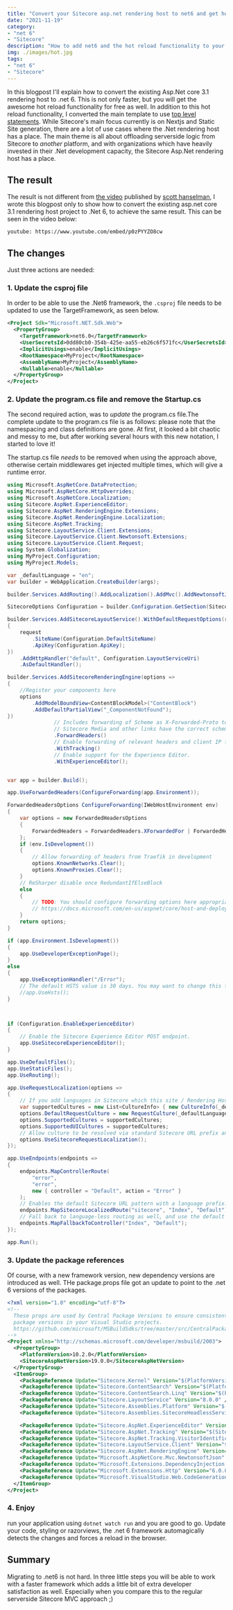 ```yaml
---
title: "Convert your Sitecore asp.net rendering host to net6 and get hot reload for free"
date: "2021-11-19"
category: 
- "net 6"
- "Sitecore"
description: "How to add net6 and the hot reload functionality to your Sitecore asp.net renderinghost"
img: ./images/hot.jpg
tags:
- "net 6"
- "Sitecore"
---
```

In this blogpost I'll explain how to convert the existing Asp.Net core 3.1 rendering host to .net 6. This is not only faster, but you will get the awesome hot reload functionality for free as well. In addition to this hot reload functionality, I converted the main template to use [top level statements](https://docs.microsoft.com/en-us/dotnet/csharp/fundamentals/program-structure/top-level-statements).  While Sitecore's main focus currently is on Nextjs and Static Site generation, there are a lot of use cases where the .Net rendering host has a place. The main theme is all about offloading serverside logic from Sitecore to *another* platform, and with organizations which have heavily invested in their .Net development capacity, the Sitecore Asp.Net rendering host has a place.

## The result 
The result is not different from [the video](https://www.youtube.com/watch?v=4S3vPzawnoQ&ab_channel=ScottHanselman) published by [scott hanselman](https://www.hanselman.com/), I wrote this blogpost only to show how to convert the existing asp.net core 3.1 rendering host project to .Net 6, to achieve the same result. This can be seen in the video below:

`youtube: https://www.youtube.com/embed/p0zPYYZO8cw`
## The changes
Just three actions are needed:

### 1. Update the csproj file
In order to be able to use the .Net6 framework, the ```.csproj``` file needs to be updated to use the TargetFramework, as seen below. 

```xml
<Project Sdk="Microsoft.NET.Sdk.Web">
  <PropertyGroup>
    <TargetFramework>net6.0</TargetFramework>
    <UserSecretsId>0dd80cb0-354b-425e-aa55-eb26c6f571fc</UserSecretsId>
	<ImplicitUsings>enable</ImplicitUsings>
    <RootNamespace>MyProject</RootNamespace>
    <AssemblyName>MyProject</AssemblyName>
	<Nullable>enable</Nullable>
  </PropertyGroup>
</Project>
```

### 2. Update the program.cs file and remove the Startup.cs
The second required action, was to *update* the program.cs file.The complete update to the program.cs file is as follows: please note that the namespacing and class definitions are gone. At first, it looked a bit chaotic and messy to me, but after working several hours with this new notation, I started to love it!

The startup.cs file *needs* to be removed when using the approach above, otherwise certain middlewares get injected multiple times, which will give a runtime error.

```csharp
using Microsoft.AspNetCore.DataProtection;
using Microsoft.AspNetCore.HttpOverrides;
using Microsoft.AspNetCore.Localization;
using Sitecore.AspNet.ExperienceEditor;
using Sitecore.AspNet.RenderingEngine.Extensions;
using Sitecore.AspNet.RenderingEngine.Localization;
using Sitecore.AspNet.Tracking;
using Sitecore.LayoutService.Client.Extensions;
using Sitecore.LayoutService.Client.Newtonsoft.Extensions;
using Sitecore.LayoutService.Client.Request;
using System.Globalization;
using MyProject.Configuration;
using MyProject.Models;

var _defaultLanguage = "en";
var builder = WebApplication.CreateBuilder(args);

builder.Services.AddRouting().AddLocalization().AddMvc().AddNewtonsoftJson(o => o.SerializerSettings.SetDefaults());

SitecoreOptions Configuration = builder.Configuration.GetSection(SitecoreOptions.Key).Get<SitecoreOptions>();

builder.Services.AddSitecoreLayoutService().WithDefaultRequestOptions(request =>
{
    request
        .SiteName(Configuration.DefaultSiteName)
        .ApiKey(Configuration.ApiKey);
})
    .AddHttpHandler("default", Configuration.LayoutServiceUri)
    .AsDefaultHandler();

builder.Services.AddSitecoreRenderingEngine(options =>
{
    //Register your components here
    options
        .AddModelBoundView<ContentBlockModel>("ContentBlock")
        .AddDefaultPartialView("_ComponentNotFound");
})
               // Includes forwarding of Scheme as X-Forwarded-Proto to the Layout Service, so that
               // Sitecore Media and other links have the correct scheme.
               .ForwardHeaders()
               // Enable forwarding of relevant headers and client IP for Sitecore Tracking and Personalization.
               .WithTracking()
               // Enable support for the Experience Editor.
               .WithExperienceEditor();


var app = builder.Build();

app.UseForwardedHeaders(ConfigureForwarding(app.Environment));

ForwardedHeadersOptions ConfigureForwarding(IWebHostEnvironment env)
{
    var options = new ForwardedHeadersOptions
    {
        ForwardedHeaders = ForwardedHeaders.XForwardedFor | ForwardedHeaders.XForwardedProto
    };
    if (env.IsDevelopment())
    {
        // Allow forwarding of headers from Traefik in development
        options.KnownNetworks.Clear();
        options.KnownProxies.Clear();
    }
    // ReSharper disable once RedundantIfElseBlock
    else
    {
        // TODO: You should configure forwarding options here appropriately based on your test/production environments.
        // https://docs.microsoft.com/en-us/aspnet/core/host-and-deploy/proxy-load-balancer?view=aspnetcore-3.1
    }
    return options;
}

if (app.Environment.IsDevelopment())
{
    app.UseDeveloperExceptionPage();
}
else
{
    app.UseExceptionHandler("/Error");
    // The default HSTS value is 30 days. You may want to change this for production scenarios, see https://aka.ms/aspnetcore-hsts.
    //app.UseHsts();
}



if (Configuration.EnableExperienceEditor)
{
    // Enable the Sitecore Experience Editor POST endpoint.
    app.UseSitecoreExperienceEditor();
}

app.UseDefaultFiles();
app.UseStaticFiles();
app.UseRouting();

app.UseRequestLocalization(options =>
{
    // If you add languages in Sitecore which this site / Rendering Host should support, add them here.
    var supportedCultures = new List<CultureInfo> { new CultureInfo(_defaultLanguage) };
    options.DefaultRequestCulture = new RequestCulture(_defaultLanguage, _defaultLanguage);
    options.SupportedCultures = supportedCultures;
    options.SupportedUICultures = supportedCultures;
    // Allow culture to be resolved via standard Sitecore URL prefix and query string (sc_lang).
    options.UseSitecoreRequestLocalization();
});

app.UseEndpoints(endpoints =>
{
    endpoints.MapControllerRoute(
        "error",
        "error",
        new { controller = "Default", action = "Error" }
    );
    // Enables the default Sitecore URL pattern with a language prefix.
    endpoints.MapSitecoreLocalizedRoute("sitecore", "Index", "Default");
    // Fall back to language-less routing as well, and use the default culture (en).
    endpoints.MapFallbackToController("Index", "Default");
});

app.Run();
```

### 3. Update the package references
Of course, with a new framework version, new dependency versions are introduced as well. THe package.props file got an update to point to the .net 6 versions of the packages. 

```xml
<?xml version="1.0" encoding="utf-8"?>
<!--
  These props are used by Central Package Versions to ensure consistent NuGet
  package versions in your Visual Studio projects.
  https://github.com/microsoft/MSBuildSdks/tree/master/src/CentralPackageVersions
-->
<Project xmlns="http://schemas.microsoft.com/developer/msbuild/2003">
  <PropertyGroup>
    <PlatformVersion>10.2.0</PlatformVersion>
    <SitecoreAspNetVersion>19.0.0</SitecoreAspNetVersion>
  </PropertyGroup>
  <ItemGroup>
    <PackageReference Update="Sitecore.Kernel" Version="$(PlatformVersion)" />
    <PackageReference Update="Sitecore.ContentSearch" Version="$(PlatformVersion)" />
    <PackageReference Update="Sitecore.ContentSearch.Linq" Version="$(PlatformVersion)" />
    <PackageReference Update="Sitecore.LayoutService" Version="8.0.0" />
    <PackageReference Update="Sitecore.Assemblies.Platform" Version="$(PlatformVersion)" />
    <PackageReference Update="Sitecore.Assemblies.SitecoreHeadlessServicesServer" Version="$(SitecoreAspNetVersion)" />

    <PackageReference Update="Sitecore.AspNet.ExperienceEditor" Version="$(SitecoreAspNetVersion)" />
    <PackageReference Update="Sitecore.AspNet.Tracking" Version="$(SitecoreAspNetVersion)" />
    <PackageReference Update="Sitecore.AspNet.Tracking.VisitorIdentification" Version="$(SitecoreAspNetVersion)" />
    <PackageReference Update="Sitecore.LayoutService.Client" Version="$(SitecoreAspNetVersion)" />
    <PackageReference Update="Sitecore.AspNet.RenderingEngine" Version="$(SitecoreAspNetVersion)" />
    <PackageReference Update="Microsoft.AspNetCore.Mvc.NewtonsoftJson" Version="6.0.0" />
    <PackageReference Update="Microsoft.Extensions.DependencyInjection.Abstractions" Version="6.0.0" />
    <PackageReference Update="Microsoft.Extensions.Http" Version="6.0.0" />
    <PackageReference Update="Microsoft.VisualStudio.Web.CodeGeneration.Design" Version="6.0.0" />
  </ItemGroup>
</Project>
```

### 4. Enjoy
run your application using ```dotnet watch run``` and you are good to go. Update your code, styling or razorviews, the .net 6 framework automagically detects the changes and forces a reload in the browser.

## Summary
Migrating to .net6 is not hard. In three little steps you will be able to work with a faster framework which adds a little bit of extra developer satisfaction as well. Especially when you compare this to the regular serverside Sitecore MVC approach ;) 
